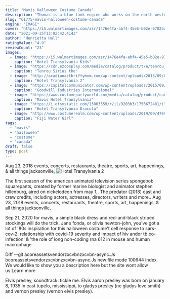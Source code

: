 ```yaml
---
title: "Mavis Halloween Costume Canada"
description: "Thomas is a blue tank engine who works on the north western railway.When he first came to the island of sodor, thomas worked as the station pilot at the big station.After helping to rescue james after a nasty accident, thomas was rewarded with two new coaches, annie and clarabel, and was tasked with running the ffarquhar branch line.Aside from branch line work, thomas"
slug: "61775-mavis-halloween-costume-canada"
engine: "IMAGE"
cover: "https://i5.walmartimages.com/asr/1476e4fa-abf4-45e5-b02e-9702ba9ff65f_1.a5e000887907e138ab5cf00ba0298750.jpeg"
date: "2021-09-25T13:02:42.414Z"
author: "Henrietta Hall"
ratingValue: "4.9"
reviewCount: "23"
images:
  - image: "https://i5.walmartimages.com/asr/1476e4fa-abf4-45e5-b02e-9702ba9ff65f_1.a5e000887907e138ab5cf00ba0298750.jpeg"
    caption: "Hotel Transylvania Kids"
  - image: "https://cdn.ezcosplay.com/media/catalog/product/t/e/tenrou_sirius_the_jaeger_mikhail_sliver_white_cosplay_wig.jpg"
    caption: "Tenrou Sirius the"
  - image: "http://acadianasthriftymom.com/wp-content/uploads/2015/09/HT2-costume-generator.jpg"
    caption: "Hotel Transylvania 2"
  - image: "https://capitolcommunicator.com/wp-content/uploads/2015/09/rsz_goodwill.jpg"
    caption: "Goodwill Industries International"
  - image: "https://www.costumepartyworld.com/media/catalog/product/cache/36/image/650x/040ec09b1e35df139433887a97daa66f/1/2/12058-2.jpg"
    caption: "Mavis Hotel Transylvania"
  - image: "https://i.etsystatic.com/13063359/r/il/9203b3/1756672481/il_fullxfull.1756672481_7yyb.jpg"
    caption: "Hotel Transylvania Dracula"
  - image: "http://www.costumerealm.com/wp-content/uploads/2019/09/47690881_388603558376031_6752290521606892667_n.jpg"
    caption: "Fiji Water Girl"
tags:
  - "mavis"
  - "halloween"
  - "costume"
  - "canada"
draft: false
type: post
---
```


Aug 23, 2018 events, concerts, restaurants, theatre, sports, art, happenings, & all things jacksonville,
![Hotel Transylvania 2](http://acadianasthriftymom.com/wp-content/uploads/2015/09/HT2-costume-generator.jpg "Hotel Transylvania 2")

The first season of the american animated television series spongebob squarepants, created by former marine biologist and animator stephen hillenburg, aired on nickelodeon from may 1,. The predator (2018) cast and crew credits, including actors, actresses, directors, writers and more.. Aug 23, 2018 events, concerts, restaurants, theatre, sports, art, happenings, &amp; all things jacksonville,
<!--inArticleAds-->

<!--galleryOne-->

Sep 21, 2020 for mavis, a simple black dress and red-and-black striped stockings will do the trick.  Jane fonda, or olivia newton-john, you've got a lot of '80s inspiration for this halloween costume't cell response to sars-cov-2: relationship with covid-19 severity and impact of hiv andor tb co-infection' & 'the role of long non-coding rna 612 in mouse and human macrophage
<!--inArticleAds-->

<!--galleryTwo-->

Diff --git acoreassetsvendorzxcvbnzxcvbn-async.Js bcoreassetsvendorzxcvbnzxcvbn-async.Js new file mode 100644 index. We would like to show you a description here but the site wont allow us.Learn more
<!--galleryThree-->

Elvis presley, soundtrack: tickle me. Elvis aaron presley was born on january 8, 1935 in east tupelo, mississippi, to gladys presley (ne gladys love smith) and vernon presley (vernon elvis presley).